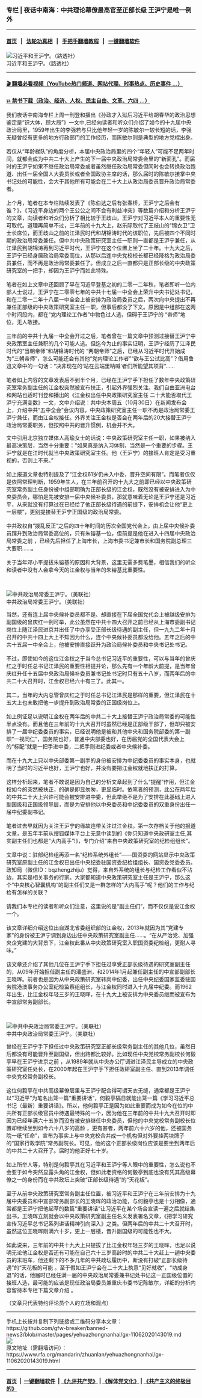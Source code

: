 ### 专栏 | 夜话中南海：中共理论幕僚最高官至正部长级 王沪宁是唯一例外
------------------------

#### [首页](https://github.com/gfw-breaker/banned-news3/blob/master/README.md) &nbsp;&nbsp;|&nbsp;&nbsp; [法轮功真相](https://github.com/begood0513/basic/blob/master/README.md)  &nbsp;&nbsp;|&nbsp;&nbsp; [手把手翻墙教程](https://github.com/gfw-breaker/guides/wiki)  &nbsp;&nbsp;|&nbsp;&nbsp; [一键翻墙软件](https://github.com/gfw-breaker/nogfw/blob/master/README.md)  



<div id="headerimg">
 <img alt="习近平和王沪宁。（路透社）" src="https://www.rfa.org/mandarin/pinglun/chenpokong/chenpokong-03202019120143.html/cats-49.jpg/@@images/df2a780a-34fa-447a-afd0-987d479686f6.jpeg" title="习近平和王沪宁。（路透社）"/>
 <div id="headerimgcontents">
  <div id="headerimgcaption">
   <span>
    习近平和王沪宁。（路透社）
   </span>
   <!-- zoomattribute -->
  </div>
  <!-- headerimgcaption -->
 </div>
 <!-- headerimagecontents -->
</div>

<hr/>


#### [ 🎬  翻墙必看视频（YouTube热门频道、网站代理、时事热点、历史事件 ...）](https://github.com/gfw-breaker/links/blob/master/banned.md)

#### [ 💥  禁书下载（政治、经济、人权、民主自由、文革、六四 ...）](https://github.com/gfw-breaker/books/blob/master/README.md)

<div id="storytext">
 <div>
  <div class="slot_header">
  </div>
 </div>
 <p>
  我们夜话中南海专栏上周一刊登和播出《孙政才入狱后习近平给胡春华的政治思想鉴定是“识大体，顾大局”》一文中,已经向读者和听众们介绍了如今的十九届中央政治局里，1959年出生的李强若与只比他年轻一岁的陈敏尔一较长短的话，李强无疑曾经有更多的地方行政部门的工作经历，而陈敏尔则是典型的地方党棍出身。
  <br/>
  <br/>
  若仅从“年龄梯队”的角度分析，本届中央政治局里的四个“年轻人”可能不足两年时间，就都会成为中共二十大上产生的下一届中央政治局常委会里的“新面孔”。而届时的王沪宁如果不继任政治局常委或者虽然继任政治局常委但同时也会转换政治跑道、出任一届全国人大委员长或者全国政协主席的话，那么届时的陈敏尔接掌中央书记处的可能性，会大于其他所有可能会在二十大上从政治局委员晋升政治局常委者。
  <br/>
  <br/>
  上个月，笔者在本专栏陆续发表了《陈伯达之后有张春桥，王沪宁之后会有谁？》，《习近平身边的两个王公公之间不会有利益冲突》等数篇介绍和分析王沪宁的文章，向读者和听众们分析了相比较于王歧山，王沪宁对习近平本人的重要性无可取代。道理再简单不过，三年前的十九大上，赵乐际取代了王歧山的“锦衣卫”卫士长席位，而王歧山之前的江泽民时代和胡锦涛时代的该职位，先后被四个不同时期的政治局常委兼任。但中共中央政策研究室主任一职则一直都是王沪宁兼任，从江泽民到胡锦涛再到习近平时代，王沪宁在这个位置上坐了二十年。十九大之后，王沪宁已经身居政治局常委高位，从那以后连中央党校校长都已经降格为政治局委员兼任，而不再是政治局常委兼任了。但成立之后一直都只是正部长级的中央政策研究室的一把手，却因为王沪宁而如此特殊。
  <br/>
  <br/>
  笔者在如上文章中还回顾了早在习近平登基之初的二零一二年秋，笔者即听一位内部人士说过，王沪宁在二零零七年的中共十七届一中全会上荣升中央书记处书记，和在二零一二年十八届一中全会上被安排为政治局委员之后，两次向中央提出不再兼任正部级的中央政策研究室主任一职，但事后都没了下文。原因是中组部在这两个时间段内，都在“党内理论工作者”中物色过人选，但碍于王沪宁的 “帝师”地位，无人敢接。
  <br/>
  <br/>
  三年前的中共十九届一中全会开过之后，笔者曾在一篇文章中预测过接替王沪宁中央政策室主任兼职的几个可能人选。但迄今为止的事实证明，王沪宁经历了江泽民时代的“当朝帝师”和胡锦涛时代的 “两朝帝师”之后，已经从习近平时代开始成为“三朝帝师”，怎么可能还会有其他“党内理论工作者”“欲与王公试比高”？借用鲁迅文章中的一句话：“决非现在的‘站在云端里呐喊’者们所能望其项背”……
  <br/>
  <br/>
  笔者如上内容的文章发表后不到半个月，已经在王沪宁手下担任了数年中央政策研究室常务副主任的江金权突然被宣布扶正，引起外界强烈关注。我们自由亚洲电台和网站也适时刊登和播出的《江金权出任中央政策研究室主任 二十大能否取代王沪宁充满变数》一文，文中介绍说：共中央本周五（10月30日）在新闻发布会上，介绍中共“五中全会”会议内容，中央政策研究室主任一职不再是政治局常委王沪宁兼任，而由江金权接任。外界关注王金权是否会在两年后的20大接替王沪宁政治局常委职务，但按照中共的晋升惯例，机会并不大。
 </p>
 <p>
  文中引用北京独立媒体人高瑜女士的话说：中央政策研究室主任一职，如果被纳入最高决策层，当然十分重要：“如果真是纳入习体制，当然是一个重要的步骤。王沪宁就是在江时代就当中央政策研究室主任。他（王沪宁）的接班人肯定是受习重视的，否则上不来。”
  <br/>
  <br/>
  如上报道文章也特别提及了“江金权61岁仍未入中委，晋升空间有限”。而笔者仅仅是依照常理判断，1959年生人，在三年前召开的十九大之前即已经以中央政策研究室常务副主任身份被中组部明确为正部长级的江金权，既然没有被安排进入为中央委员会，哪怕是先被安排一届中央候补委员，那就意味着无论是王沪宁还是习近平，从来就没有打算过在已经给了他正部长级待遇的前提下，安排机会让他“更上一层楼”，更别提接替王沪宁正国级的政治局常委。
  <br/>
  <br/>
  中共政权自“拨乱反正”之后的四十年时间的历次全国党代会上，由上届中央候补委员蹿升到政治局常委高位的，只有朱镕基一位，但前提是他在进入十四届中央政治局常委之前 ，已经先后担任了上海市长，上海市委书记兼市长和国务院副总理三大要职……。
  <br/>
  <br/>
  关于当年邓小平提拔朱镕基的原因和大背景，这里无需多费笔墨，相信我们的听众和读者中没有人会拿今天的江金权与当年的朱镕基比重要性。
 </p>
 <p>
  <br/>
  <div class="image-inline captioned" style="width:1900px;">
   <div style="width:1900px;">
    <img alt="中共政治局常委王沪宁。（美联社）" src="https://www.rfa.org/mandarin/zhuanlan/yehuazhongnanhai/gx-10052020162136.html/AP_17068383147815.jpg" title="中共政治局常委王沪宁。（美联社）"/>
   </div>
   <div class="image-caption">
    <span style="width:1900px;">
     中共政治局常委王沪宁。（美联社）
    </span>
    <span class="copyright">
    </span>
   </div>
  </div>
 </p>
 <p>
  当然，还有连上届中央候补委员都不是、却直接在下届全国党代会上被越级安排为副国级的曾庆红一例可举，此公虽然在中共十四大召开之前已经从上海市委副书记岗位上随江泽民进京并出任了中办享受正部长级待遇的副主任，但一九九二年十月召开的中共十四上大上不知因为什么，连个中央候补委员都没给他。五年之后的中共十五届一中全会上，他被安排直接跃升为政治局候补委员和中央书记处书记。
  <br/>
  <br/>
  不过，即使如今的这位江金权之于当今总书记习近平的重要性，可以与当年的曾庆红之于时任总书记江泽民的重要性相提并论，那么先有一个年龄大前提，是当年曾庆红升任十五届中央政治局候补委员兼书记处书记时只有五十八岁，而两年后的中共二十大召开时，江金权已经六十有三了。此其一。
  <br/>
  <br/>
  其二，当年的大内总管曾庆红之于时任总书记江泽民是那样的重要，但江泽民在十五大上也未敢把他一步提升到政治局常委的正国级岗位上。
  <br/>
  <br/>
  如上例证足以说明江金权在两年后的中共二十大上接替王沪宁政治局常委的可能性半点没有。而且他在三年前的十九大召开时虽然已经是正部级干部了，但却只被安排了一届中纪委委员的事实，已经说明他是被和其他中央和国务院部委的第一副职“一视同仁”，国务院也好，普通中央部委也好，在历届党的全国代表大会上的“标配”就是一把手进中委，二把手则进纪委或者中央候补委。
  <br/>
  <br/>
  而在十九大上只以中央部委第一副手的身份被安排为中纪委委员的事实本身，也就明了当时的习近平也好，王沪宁也好，并没有要把江金权就地扶正的打算。
  <br/>
  <br/>
  这样分析起来，笔者不敢说是因为自己的分析文章起到了什么“提醒”作用，但江金权如今的突然被扶正，的确是即显匆匆，更显临时。依笔者的预测，此公在两年后的中共二十大上兴许可能会被安排进中委，但此举绝不是为了安排在此基础上进入副国级和正国级领导层，而是为安排他以中央委员和中纪委委员的双重身份出任一届中纪委副书记。
  <br/>
  <br/>
  笔者过去早就因为关注王沪宁的缘故连带关注过江金权。第一次存档关于他的报道文章，是五年半前从搜狐媒体平台上无意中读到的《你只知道中央政研室主任,其实副主任们也都是“大内高手”!》，专门介绍“来自中央政策研究室的纪检组组长”。
  <br/>
  <br/>
  文章中说：驻部纪检组再添一名“纪检系统外组长”——国资委的网站显示中央政策研究室原副主任的江金权已出任中央纪委驻国资委纪检组组长、国资委党委委员。政知局（微信ID：bqzhengzhiju）觉得，来自外系统的组长与纪检工作看似不沾边，其实是相关事务的行家。大家都知道中央政策研究室主任是王沪宁，那么这个“中央核心智囊机构“的副主任们又是一群怎样的“大内高手”呢？他们的工作与纪检有怎样的关联？
  <br/>
  <br/>
  请我们本专栏的读者和听众们注意，这里说的是“副主任们”，而不仅仅是说江金权一个。
  <br/>
  <br/>
  该文章详细介绍这位出自湖北省委组织部的江金权，2013年就因为其“党建专家”的身份被王沪宁调到身边出任中央政策研究室副主任……。“在从严治党、加强央企党建的大背景下，江金权此番从中央政策研究室入职国资委纪检组，更耐人寻味。”
  <br/>
  <br/>
  该文章还介绍了其他几位在王沪宁手下担任过享受正部长级待遇的研究室副主任的，从09年开始担任副主任的潘盛洲，和2014年1月起兼任副主任的中宣部副部长王晓晖。前者也是因为从中央政策研究室转岗中纪委，出任中央纪委国家监委驻国务院港澳事务办公室纪检监察组组长，与江金权同时进入十九届中纪委。而1962年出生，比江金权年轻三岁的王晓晖，在十九大上被安排为中央委员继而被宣布为中宣部常务副部长。
 </p>
 <p>
  <br/>
  <div class="image-inline captioned" style="width:1872px;">
   <div style="width:1872px;">
    <img alt="中共中央政治局常委王沪宁。（美联社）" src="https://www.rfa.org/mandarin/zhuanlan/yehuazhongnanhai/gx-10092020145920.html/AP_17298205332149.jpg" title="中共中央政治局常委王沪宁。（美联社）"/>
   </div>
   <div class="image-caption">
    <span style="width:1872px;">
     中共中央政治局常委王沪宁。（美联社）
    </span>
    <span class="copyright">
    </span>
   </div>
  </div>
 </p>
 <p>
  曾经在王沪宁手下担任过中央政策研究室正部长级常务副主任的其他几位，虽然日后都没有可能晋升至副国级，但出路都比较好。比如现任中央党校常务副校长何毅亭早在王沪宁进京之前 ，从1989年就从中央办公厅调进江泽民主导成立的中央政策研究室任处长，在2000年起在王沪宁手下担任政研室副主任、直到2013年调任中央党校常务副校长。
  <br/>
  <br/>
  这位何毅亭在中共高级幕僚层里与王沪宁配合得可谓天衣无缝，通常都是王沪宁以“习近平”为笔名出笼一篇“重要讲话”，何毅亭隔日就能出笼一篇《学习习近平总书记（最新）重要讲话》。所以，他何毅亭正是因为如此重要而成为如今在位的中共所有正部长级官员中待遇最特殊的一个，因为他在三年前的中共十九大召开时即因为已经年满六十五岁而没有被安排继任中央委员，但他的中央党校常务副校长位置却继续坐到如今六十八岁的高龄 ，更有甚者，两年前六十六岁的他，还被国务院一纸“任命”，宣布为事实上与中央党校合并成一个机构但对外要挂两块牌子的“国家行政学院”常务副院长。可见，他的这个正部长级岗位应该是要坐到两年后的中共二十大召开了。届时的他正好七十岁。
  <br/>
  <br/>
  如上所举人等，特别是何毅亭其在习近平和王沪宁等人眼中的重要性，怎么说也不会亚于如今突然显露头角的江金权，但如此老资格的何毅亭到底也没有凭其高级幕僚之一的身份而在中共政坛上突破“正部长级待遇”的“天花板”。
  <br/>
  <br/>
  至于从前中央政策研究室常务副主任位置，被习近平和王沪宁在三年前安排为十九届中央委员和中宣部常务副部长的王晓晖的政治功能，与何毅亭也是十分相像，通常都是王沪宁把他起草的数篇“重要讲话”让习近平在某个场合宣读一遍之后就结集出书，王晓晖立刻就会以中央政策研究室副主任名义发表署名文章，《把学习研究宣传习近平总书记系列讲话精神引向深入》之类。但两年后的中共二十大召开时，虽然这位王晓晖刚满六十岁，更上一层楼，晋升副国级的可能性也不大。
  <br/>
  <br/>
  如此说来，三年前的中共十九大上只提拔了比江金权年轻三岁的王晓晖，也足以说明无论他江金权是否还有可能在自己六十三岁高龄时的中共二十大赶上一趟中央委员的末班车，他还剩下的不多几年的中共政坛履历中，断没有打破“正部长级待遇”的“天花板的可能 。至于假如王沪宁会在二十大上执意“见好就收”，“功成身退”的话，他届时已经任满一届的中央政治局常委兼书记处书记这一正国级位置的接班人选，最可能的应该是现任政治局委员兼重庆市委书记陈敏尔，详细的分析内容留待本专栏下篇文章介绍 。
 </p>
 <p>
  （文章只代表特约评论员个人的立场和观点）
 </p>
</div>

<hr/>
手机上长按并复制下列链接或二维码分享本文章：<br/>
https://github.com/gfw-breaker/banned-news3/blob/master/pages/yehuazhongnanhai/gx-11062020143019.md <br/>
<a href='https://github.com/gfw-breaker/banned-news3/blob/master/pages/yehuazhongnanhai/gx-11062020143019.md'><img src='https://github.com/gfw-breaker/banned-news3/blob/master/pages/yehuazhongnanhai/gx-11062020143019.md.png'/></a> <br/>
原文地址（需翻墙访问）：https://www.rfa.org/mandarin/zhuanlan/yehuazhongnanhai/gx-11062020143019.html


------------------------
#### [首页](https://github.com/gfw-breaker/banned-news3/blob/master/README.md) &nbsp;|&nbsp; [一键翻墙软件](https://github.com/gfw-breaker/nogfw/blob/master/README.md) &nbsp;| [《九评共产党》](https://github.com/gfw-breaker/9ping.md/blob/master/README.md#九评之一评共产党是什么) | [《解体党文化》](https://github.com/gfw-breaker/jtdwh.md/blob/master/README.md) | [《共产主义的终极目的》](https://github.com/gfw-breaker/gczydzjmd.md/blob/master/README.md)


<img src='http://gfw-breaker.win/banned-news3/pages/yehuazhongnanhai/gx-11062020143019.md' width='0px' height='0px'/>